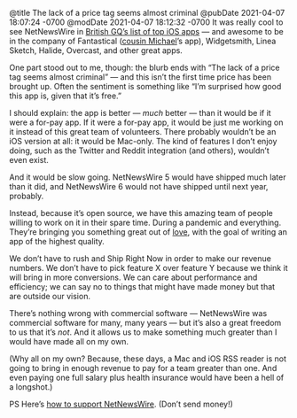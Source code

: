 @title The lack of a price tag seems almost criminal
@pubDate 2021-04-07 18:07:24 -0700
@modDate 2021-04-07 18:12:32 -0700
It was really cool to see NetNewsWire in [British GQ’s list of top iOS apps](https://www.gq-magazine.co.uk/gallery/best-iphone-ipad-apps) — and awesome to be in the company of Fantastical  ([cousin Michael](https://twitter.com/macguitar)’s app), Widgetsmith, Linea Sketch, Halide, Overcast, and other great apps.

One part stood out to me, though: the blurb ends with “The lack of a price tag seems almost criminal” — and this isn’t the first time price has been brought up. Often the sentiment is something like “I’m surprised how good this app is, given that it’s free.”

I should explain: the app is better — *much* better — than it would be if it were a for-pay app. If it were a for-pay app, it would be just me working on it instead of this great team of volunteers. There probably wouldn’t be an iOS version at all: it would be Mac-only. The kind of features I don’t enjoy doing, such as the Twitter and Reddit integration (and others), wouldn’t even exist.

And it would be slow going. NetNewsWire 5 would have shipped much later than it did, and NetNewsWire 6 would not have shipped until next year, probably.

Instead, because it’s open source, we have this amazing team of people willing to work on it in their spare time. During a pandemic and everything. They’re bringing you something great out of [love](https://inessential.com/2015/06/30/love), with the goal of writing an app of the highest quality.

We don’t have to rush and Ship Right Now in order to make our revenue numbers. We don’t have to pick feature X over feature Y because we think it will bring in more conversions. We can care about performance and efficiency; we can say no to things that might have made money but that are outside our vision.

There’s nothing wrong with commercial software — NetNewsWire was commercial software for many, many years — but it’s also a great freedom to us that it’s *not*. And it allows us to make something much greater than I would have made all on my own.

(Why all on my own? Because, these days, a Mac and iOS RSS reader is not going to bring in enough revenue to pay for a team greater than one. And even paying one full salary plus health insurance would have been a hell of a longshot.)

PS Here’s [how to support NetNewsWire](https://github.com/Ranchero-Software/NetNewsWire/blob/main/Technotes/HowToSupportNetNewsWire.markdown). (Don’t send money!)
